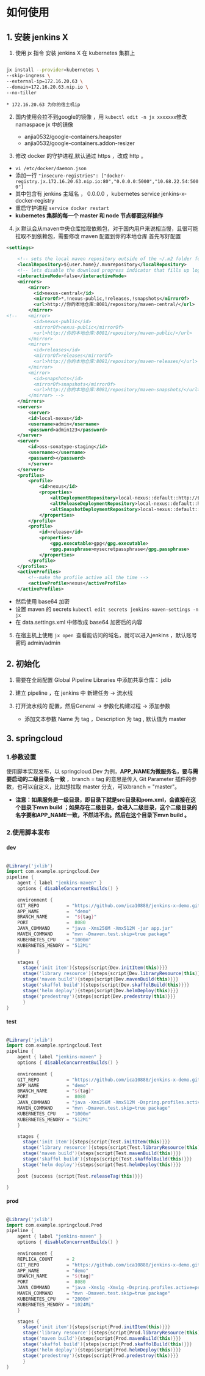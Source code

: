 # 如何使用

## 1. 安装 jenkins X
1. 使用 jx 指令 安装 jenkins X 在 kubernetes 集群上

``` bash

jx install --provider=kubernetes \
--skip-ingress \
--external-ip=172.16.20.63 \
--domain=172.16.20.63.nip.io \
--no-tiller

```
    * 172.16.20.63 为你的宿主机ip
2. 国内使用会拉不到google的镜像 ，用 `kubectl edit -n jx xxxxxxx`修改 namaspace jx 中的镜像
    * anjia0532/google-containers.heapster
    * anjia0532/google-containers.addon-resizer


3. 修改 docker 的守护进程,默认通过 https ，改成 http 。
  * `vi /etc/docker/daemon.json`
  * 添加一行 ` "insecure-registries": ["docker-registry.jx.172.16.20.63.nip.io:80","0.0.0.0:5000","10.68.22.54:5000"] ` 
  * 其中包含有 jenkins 主域名 ， 0.0.0.0 ，kubernetes service jenkins-x-docker-registry 
  * 重启守护进程 `service docker restart ` 
  * **kubernetes 集群的每一个 master 和 node 节点都要这样操作**


4. jx 默认会从maven中央仓库拉取依赖包，对于国内用户来说相当慢，且很可能拉取不到依赖包，需要修改 maven 配置到你的本地仓库 
首先写好配置


``` xml
<settings>

    <!-- sets the local maven repository outside of the ~/.m2 folder for easier mounting of secrets and repo -->
    <localRepository>${user.home}/.mvnrepository</localRepository>
    <!-- lets disable the download progress indicator that fills up logs -->
    <interactiveMode>false</interactiveMode>
    <mirrors>
        <mirror>
          <id>nexus-central</id>
          <mirrorOf>*,!nexus-public,!releases,!snapshots</mirrorOf>
          <url>http://你的本地仓库:8081/repository/maven-central/</url>
        </mirror>
<!--    <mirror>
          <id>nexus-public</id>
          <mirrorOf>nexus-public</mirrorOf>
          <url>http://你的本地仓库:8081/repository/maven-public/</url>
        </mirror>
        <mirror>
          <id>releases</id>
          <mirrorOf>releases</mirrorOf>
          <url>http://你的本地仓库:8081/repository/maven-releases/</url>
        </mirror>
        <mirror>
          <id>snapshots</id>
          <mirrorOf>snapshots</mirrorOf>
          <url>http://你的本地仓库:8081/repository/maven-snapshots/</url>
        </mirror> -->
    </mirrors>
    <servers>
        <server>
        <id>local-nexus</id>
        <username>admin</username>
        <password>admin123</password>
    </server>
    <server>
        <id>oss-sonatype-staging</id>
        <username></username>
        <password></password>
        </server>
    </servers>
    <profiles>
        <profile>
            <id>nexus</id>
            <properties>
                <altDeploymentRepository>local-nexus::default::http://你的本地仓库:8081/repository/maven-snapshots/</altDeploymentRepository>
                <altReleaseDeploymentRepository>local-nexus::default::http://你的本地仓库:8081/repository/maven-releases/</altReleaseDeploymentRepository>
                <altSnapshotDeploymentRepository>local-nexus::default::http://你的本地仓库:8081/repository/maven-snapshots/</altSnapshotDeploymentRepository>
            </properties>
        </profile>
        <profile>
            <id>release</id>
            <properties>
                <gpg.executable>gpg</gpg.executable>
                <gpg.passphrase>mysecretpassphrase</gpg.passphrase>
            </properties>
        </profile>
    </profiles>
    <activeProfiles>
        <!--make the profile active all the time -->
        <activeProfile>nexus</activeProfile>
    </activeProfiles>


```



  * 然后使用 base64 加密
  * 设置 maven 的 secrets `kubectl edit secrets jenkins-maven-settings -n jx `
  * 在 data.settings.xml 中修改成 base64 加密后的内容

5. 在宿主机上使用 `jx open `查看能访问的域名，就可以进入jenkins ，默认账号密码 admin/admin


## 2. 初始化

1. 需要在全局配置  Global Pipeline Libraries 中添加共享仓库： jxlib

2. 建立 pipeline ，在 jenkins 中 新建任务 -> 流水线

3. 打开流水线的 配置，然后General -> 参数化构建过程 -> 添加参数

   * 添加文本参数 Name 为 tag ，Description  为 tag , 	默认值为 master

   





## 3.  springcloud


### 1.参数设置
 使用脚本实现发布，以 springcloud.Dev 为例，**APP_NAME为微服务名，要与需要启动的二级目录名一致**  ，branch = tag 的意思是传入 Git Parameter 插件的参数，也可以自定义，比如想拉取 master 分支，可以branch = "master"。

   * **注意：如果服务是一级目录，即目录下就是src目录和pom.xml，会直接在这个目录下mvn build ；如果存在二级目录，会进入二级目录，这个二级目录的名字要和APP_NAME一致，不然进不去。然后在这个目录下mvn build 。**




### 2.使用脚本发布

#### dev


```groovy

@Library('jxlib') 
import com.example.springcloud.Dev
pipeline {
    agent { label "jenkins-maven" }
    options { disableConcurrentBuilds() }
    
    environment {
    GIT_REPO          = "https://github.com/ica10888/jenkins-x-demo.git"
    APP_NAME          =  "demo"
    BRANCH_NAME       =  "${tag}"     
    PORT              =  8080
    JAVA_COMMAND      = "java -Xms256M -Xmx512M -jar app.jar"
    MAVEN_COMMAND     = "mvn -Dmaven.test.skip=true package"
    KUBERNETES_CPU    = "1000m"
    KUBERNETES_MENORY = "512Mi"
    }

    stages {
      stage('init item'){steps{script{Dev.initItem(this)}}}
      stage('library resource'){steps{script{Dev.libraryResource(this)}}}
      stage('maven build'){steps{script{Dev.mavenBuild(this)}}}
      stage('skaffol build'){steps{script{Dev.skaffolBuild(this)}}}
      stage('helm deploy'){steps{script{Dev.helmDeploy(this)}}}
      stage('predestroy'){steps{script{Dev.predestroy(this)}}}
      }
}
```

#### test


```groovy

@Library('jxlib') 
import com.example.springcloud.Test
pipeline {
    agent { label "jenkins-maven" }
    options { disableConcurrentBuilds() }
    
    environment {
    GIT_REPO          = "https://github.com/ica10888/jenkins-x-demo.git"
    APP_NAME          = "demo"
    BRANCH_NAME       = "${tag}"    
    PORT              =  8080
    JAVA_COMMAND      = "java -Xms256M -Xmx512M -Dspring.profiles.active=test -jar app.jar"
    MAVEN_COMMAND     = "mvn -Dmaven.test.skip=true package"
    KUBERNETES_CPU    = "1000m"
    KUBERNETES_MENORY = "512Mi"
    }

    stages {
      stage('init item'){steps{script{Test.initItem(this)}}}
      stage('library resource'){steps{script{Test.libraryResource(this)}}}
      stage('maven build'){steps{script{Test.mavenBuild(this)}}}
      stage('skaffol build'){steps{script{Test.skaffolBuild(this)}}}
      stage('helm deploy'){steps{script{Test.helmDeploy(this)}}}
    }
    post {success {script{Test.releaseTag(this)}}}

}
```



#### prod


```groovy

@Library('jxlib') 
import com.example.springcloud.Prod
pipeline {
    agent { label "jenkins-maven" }
    options { disableConcurrentBuilds() }
    
    environment {
    REPLICA_COUNT     = 2
    GIT_REPO          = "https://github.com/ica10888/jenkins-x-demo.git"
    APP_NAME          = "demo"
    BRANCH_NAME       = "${tag}"     
    PORT              =  8080
    JAVA_COMMAND      = "java -Xms1g -Xmx1g -Dspring.profiles.active=prod -jar app.jar"
    MAVEN_COMMAND     = "mvn -Dmaven.test.skip=true package"
    KUBERNETES_CPU    = "2000m"
    KUBERNETES_MENORY = "1024Mi"
    }

    stages {
      stage('init item'){steps{script{Prod.initItem(this)}}}
      stage('library resource'){steps{script{Prod.libraryResource(this)}}}
      stage('maven build'){steps{script{Prod.mavenBuild(this)}}}
      stage('skaffol build'){steps{script{Prod.skaffolBuild(this)}}}
      stage('helm deploy'){steps{script{Prod.helmDeploy(this)}}}
      stage('predestroy'){steps{script{Prod.predestroy(this)}}}
      }
}
```
